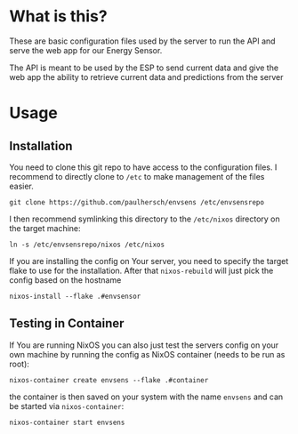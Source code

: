 # What is this?
These are basic configuration files used by the server to run the API and serve the web app for our Energy Sensor.

The API is meant to be used by the ESP to send current data and give the web app the ability to
retrieve current data and predictions from the server

# Usage
## Installation
You need to clone this git repo to have access to the configuration files. I recommend to directly
clone to `/etc` to make management of the files easier.
```shell
git clone https://github.com/paulhersch/envsens /etc/envsensrepo
```
I then recommend symlinking this directory to the `/etc/nixos` directory on the target machine:
```shell
ln -s /etc/envsensrepo/nixos /etc/nixos
```
If you are installing the config on Your server, you need to specify the target
flake to use for the installation. After that `nixos-rebuild` will just pick the config
based on the hostname
```shell
nixos-install --flake .#envsensor 
```

## Testing in Container
If You are running NixOS you can also just test the servers config on your own machine
by running the config as NixOS container (needs to be run as root):
```shell
nixos-container create envsens --flake .#container
```
the container is then saved on your system with the name `envsens` and can be started
via `nixos-container`:
```shell
nixos-container start envsens
```
